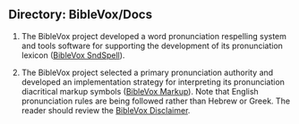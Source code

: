 ## Directory: BibleVox/Docs

1. The BibleVox project developed a word pronunciation respelling system and tools software for supporting the development of its pronunciation lexicon ([BibleVox SndSpell](./SndSpell.md)).

2. The BibleVox project selected a primary pronunciation authority and developed an implementation strategy for interpreting its pronunciation diacritical markup symbols ([BibleVox Markup](./DiacriticalMarkup.pdf)). Note that English pronunciation rules are being followed rather than Hebrew or Greek. The reader should review the [BibleVox Disclaimer](../disclaimer.md).
